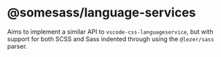 # @somesass/language-services

Aims to implement a similar API to `vscode-css-languageservice`, but with support for both SCSS and Sass indented through using the `@lezer/sass` parser.
